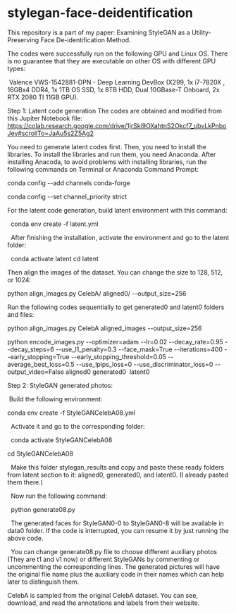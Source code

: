 # stylegan-face-deidentification
This repository is a part of my paper: Examining StyleGAN as a Utility-Preserving Face De-identification Method.

The codes were successfully run on the following GPU and Linux OS. There is no guarantee that they are executable on other OS with different GPU types:
 
 
 Valence VWS-1542881-DPN - Deep Learning DevBox (X299, 1x i7-7820X , 16GBx4 DDR4, 1x 1TB OS SSD, 1x 8TB HDD, Dual 10GBase-T Onboard, 2x RTX 2080 TI 11GB GPU).
 
 
Step 1: Latent code generation
The codes are obtained and modified from this Jupiter Notebook file: https://colab.research.google.com/drive/1jrSki9OXahtnS2Okcf7_ubvLkPnboJey#scrollTo=JaAu5s2Z5Ag2

You need to generate latent codes first. Then, you need to install the libraries.
To install the libraries and run them, you need Anaconda.
After installing Anacoda, to avoid problems with installing libraries, run the following commands on Terminal or Anaconda Command Prompt:

conda config --add channels conda-forge 

conda config --set channel_priority strict


For the latent code generation, build latent environment with this command:

 
conda env create -f latent.yml

 
After finishing the installation, activate the environment and go to the latent folder:

 
conda activate latent
cd latent
 
 
Then align the images of the dataset. You can change the size to 128, 512, or 1024:
 
 
python align_images.py CelebA/ aligned0/ --output_size=256
 
 
Run the following codes sequentially to get generated0 and latent0 folders and files:
 
 
python align_images.py CelebA aligned_images --output_size=256
 
 
python encode_images.py --optimizer=adam --lr=0.02 --decay_rate=0.95 --decay_steps=6 --use_l1_penalty=0.3 --face_mask=True --iterations=400 --early_stopping=True --early_stopping_threshold=0.05 --average_best_loss=0.5 --use_lpips_loss=0 --use_discriminator_loss=0 --output_video=False aligned0 generated0  latent0
 
 
Step 2: StyleGAN generated photos:

 Build the following environment:
 
conda env create -f StyleGANCelebA08.yml

 
Activate it and go to the corresponding folder:

 
conda activate StyleGANCelebA08

cd StyleGANCelebA08

 
Make this folder stylegan_results and copy and paste these ready folders from latent section to it: aligned0, generated0, and latent0. (I already pasted them there.)

 
Now run the following command:

 
python generate08.py

 
The generated faces for StyleGAN0-0 to StyleGAN0-8 will be available in data0 folder.
If the code is interrupted, you can resume it by just running the above code.

 
You can change generate08.py file to choose different auxiliary photos (They are t1 and v1 now) or different StyleGANs by commenting or uncommenting the corresponding lines. The generated pictures will have the original file name plus the auxiliary code in their names which can help later to distinguish them. 

CelebA is sampled from the original CelebA dataset. You can see, download, and read the annotations and labels from their website. 
 
 
 

